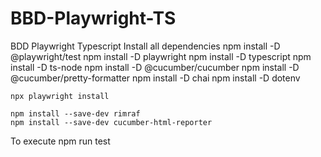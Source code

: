 # BBD-Playwright-TS
BDD Playwright Typescript
Install all dependencies 
    npm install -D @playwright/test
    npm install -D playwright
    npm install -D typescript
    npm install -D ts-node
    npm install -D @cucumber/cucumber
    npm install -D @cucumber/pretty-formatter
    npm install -D chai
    npm install -D dotenv
    
    npx playwright install
    
    npm install --save-dev rimraf
    npm install --save-dev cucumber-html-reporter

To execute
npm run test
